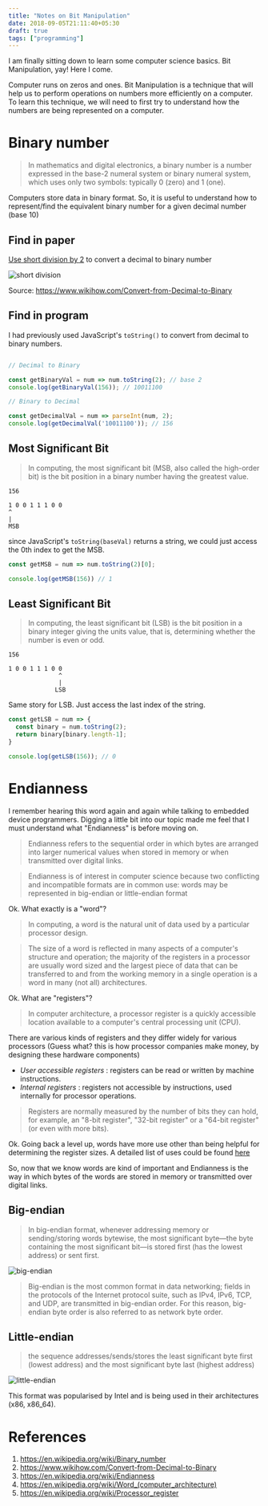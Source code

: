 ```yaml
---
title: "Notes on Bit Manipulation"
date: 2018-09-05T21:11:40+05:30
draft: true
tags: ["programming"]
---
```


I am finally sitting down to learn some computer science basics. Bit Manipulation, yay! Here I come.

Computer runs on zeros and ones. Bit Manipulation is a technique that will help us to perform operations on numbers more efficiently on a computer. To learn this technique, we will need to first try to understand how the numbers are being represented on a computer.

# Binary number

> In mathematics and digital electronics, a binary number is a number expressed in the base-2 numeral system or binary numeral system, which uses only two symbols: typically 0 (zero) and 1 (one).

Computers store data in binary format. So, it is useful to understand how to represent/find the equivalent binary number for a given decimal number (base 10)

## Find in paper

[Use short division by 2](https://www.wikihow.com/Convert-from-Decimal-to-Binary) to convert a decimal to binary number

![short division](https://www.wikihow.com/images/thumb/b/b2/Convert-from-Decimal-to-Binary-Step-4-Version-4.jpg/aid5981-v4-900px-Convert-from-Decimal-to-Binary-Step-4-Version-4.jpg)

Source: https://www.wikihow.com/Convert-from-Decimal-to-Binary

## Find in program

I had previously used JavaScript's `toString()` to convert from decimal to binary numbers.

```javascript

// Decimal to Binary

const getBinaryVal = num => num.toString(2); // base 2
console.log(getBinaryVal(156)); // 10011100

// Binary to Decimal

const getDecimalVal = num => parseInt(num, 2);
console.log(getDecimalVal('10011100')); // 156
```

## Most Significant Bit

> In computing, the most significant bit (MSB, also called the high-order bit) is the bit position in a binary number having the greatest value.

```
156

1 0 0 1 1 1 0 0
^
|
MSB
```

since JavaScript's `toString(baseVal)` returns a string, we could just access the 0th index to get the MSB.

```javascript
const getMSB = num => num.toString(2)[0];

console.log(getMSB(156)) // 1
```

## Least Significant Bit

> In computing, the least significant bit (LSB) is the bit position in a binary integer giving the units value, that is, determining whether the number is even or odd.

```
156

1 0 0 1 1 1 0 0
              ^
              |
             LSB
```

Same story for LSB. Just access the last index of the string.

```javascript
const getLSB = num => {
  const binary = num.toString(2);
  return binary[binary.length-1];
}

console.log(getLSB(156)); // 0
```

# Endianness

I remember hearing this word again and again while talking to embedded device programmers. Digging a little bit into our topic made me feel that I must understand what "Endianness" is before moving on.

> Endianness refers to the sequential order in which bytes are arranged into larger numerical values when stored in memory or when transmitted over digital links.

> Endianness is of interest in computer science because two conflicting and incompatible formats are in common use: words may be represented in big-endian or little-endian format

Ok. What exactly is a "word"?

> In computing, a word is the natural unit of data used by a particular processor design.

> The size of a word is reflected in many aspects of a computer's structure and operation; the majority of the registers in a processor are usually word sized and the largest piece of data that can be transferred to and from the working memory in a single operation is a word in many (not all) architectures.

Ok. What are "registers"?

> In computer architecture, a processor register is a quickly accessible location available to a computer's central processing unit (CPU).

There are various kinds of registers and they differ widely for various processors (Guess what? this is how processor companies make money, by designing these hardware components)

- _User accessible registers_ : registers can be read or written by machine instructions.
- _Internal registers_ : registers not accessible by instructions, used internally for processor operations.

> Registers are normally measured by the number of bits they can hold, for example, an "8-bit register", "32-bit register" or a "64-bit register" (or even with more bits).

Ok. Going back a level up, words have more use other than being helpful for determining the register sizes. A detailed list of uses could be found [here](https://en.wikipedia.org/wiki/Word_(computer_architecture)#Uses_of_words)

So, now that we know words are kind of important and Endianness is the way in which bytes of the words are stored in memory or transmitted over digital links.

## Big-endian

> In big-endian format, whenever addressing memory or sending/storing words bytewise, the most significant byte—the byte containing the most significant bit—is stored first (has the lowest address) or sent first.

![big-endian](https://upload.wikimedia.org/wikipedia/commons/5/54/Big-Endian.svg)

> Big-endian is the most common format in data networking; fields in the protocols of the Internet protocol suite, such as IPv4, IPv6, TCP, and UDP, are transmitted in big-endian order. For this reason, big-endian byte order is also referred to as network byte order.

## Little-endian

> the sequence addresses/sends/stores the least significant byte first (lowest address) and the most significant byte last (highest address)

![little-endian](https://upload.wikimedia.org/wikipedia/commons/e/ed/Little-Endian.svg)

This format was popularised by Intel and is being used in their architectures (x86, x86_64).

# References
1. https://en.wikipedia.org/wiki/Binary_number
1. https://www.wikihow.com/Convert-from-Decimal-to-Binary
1. https://en.wikipedia.org/wiki/Endianness
1. https://en.wikipedia.org/wiki/Word_(computer_architecture)
1. https://en.wikipedia.org/wiki/Processor_register
